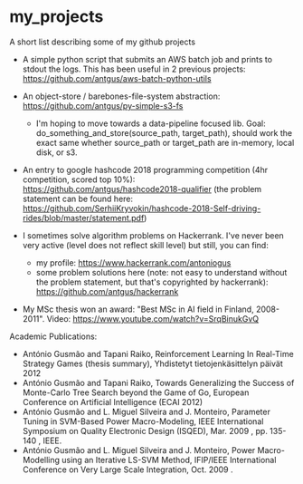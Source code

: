 # my_projects
A short list describing some of my github projects

- A simple python script that submits an AWS batch job and prints to stdout the logs. This has been useful in 2 previous projects: https://github.com/antgus/aws-batch-python-utils
- An object-store / barebones-file-system abstraction: https://github.com/antgus/py-simple-s3-fs
    - I'm hoping to move towards a data-pipeline focused lib. Goal: do_something_and_store(source_path, target_path), should work the exact same whether source_path or target_path are in-memory, local disk, or s3.

- An entry to google hashcode 2018 programming competition (4hr competition, scored top 10%): https://github.com/antgus/hashcode2018-qualifier  (the problem statement can be found here: https://github.com/SerhiiKryvokin/hashcode-2018-Self-driving-rides/blob/master/statement.pdf)
- I sometimes solve algorithm problems on Hackerrank. I've never been very active (level does not reflect skill level) but still, you can find:
    - my profile: https://www.hackerrank.com/antoniogus
    - some problem solutions here (note: not easy to understand without the problem statement, but that's copyrighted by hackerrank): https://github.com/antgus/hackerrank
- My MSc thesis won an award: "Best MSc in AI field in Finland, 2008-2011". Video: https://www.youtube.com/watch?v=SrqBinukGvQ



Academic Publications:
- António Gusmão and Tapani Raiko, Reinforcement Learning In Real-Time Strategy Games (thesis summary), Yhdistetyt tietojenkäsittelyn päivät 2012
- António Gusmão and Tapani Raiko, Towards Generalizing the Success of Monte-Carlo Tree Search beyond the Game of Go, European Conference on Artificial Intelligence (ECAI 2012)
- António Gusmão and L. Miguel Silveira and J. Monteiro, Parameter Tuning in SVM-Based Power Macro-Modeling, IEEE International Symposium on Quality Electronic Design (ISQED), Mar. 2009 , pp. 135-140 , IEEE.
- António Gusmão and L. Miguel Silveira and J. Monteiro, Power Macro-Modelling using an Iterative LS-SVM Method, IFIP/IEEE International Conference on Very Large Scale Integration, Oct. 2009 .


